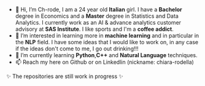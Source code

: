 - 👋 Hi, I’m Ch-rode, I am a 24 year old **Italian** girl. I have a **Bachelor** degree in Economics and a **Master** degree in Statistics and Data Analytics. I currently work as an AI & advance analytics customer advisory at **SAS Institute**. I like sports and I'm a **coffee addict**.
- 👀 I’m interested in learning more in **machine learning** and in particular in the **NLP** field. I have some ideas that I would like to work on, in any case if the ideas don't come to me, I go out drinking!!!
- 🌱 I’m currently learning **Python**,**C++** and **Natural Language** techniques.
- 📫 Reach my here on Github or on Linkedlin (nickname: chiara-rodella)

✨ The repositories are still work in progress ✨


<!---
Ch-rode/Ch-rode is a ✨ special ✨ repository because its `README.md` (this file) appears on your GitHub profile.
You can click the Preview link to take a look at your changes.
--->

